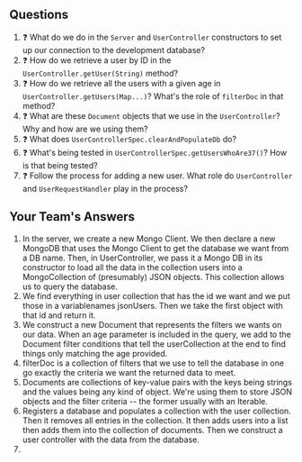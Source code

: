 ## Questions

1. :question: What do we do in the `Server` and `UserController` constructors
to set up our connection to the development database?
1. :question: How do we retrieve a user by ID in the `UserController.getUser(String)` method?
1. :question: How do we retrieve all the users with a given age 
in `UserController.getUsers(Map...)`? What's the role of `filterDoc` in that
method?
1. :question: What are these `Document` objects that we use in the `UserController`? 
Why and how are we using them?
1. :question: What does `UserControllerSpec.clearAndPopulateDb` do?
1. :question: What's being tested in `UserControllerSpec.getUsersWhoAre37()`?
How is that being tested?
1. :question: Follow the process for adding a new user. What role do `UserController` and 
`UserRequestHandler` play in the process?

## Your Team's Answers

1. In the server, we create a new Mongo Client. We then declare a new MongoDB that uses the Mongo Client to get the database we want from a DB name. Then, in UserController, we pass it a Mongo DB in its constructor to load all the data in the collection users into a MongoCollection of (presumably) JSON objects. This collection allows us to query the database. 
1. We find everything in user collection that has the id we want and we put those in a variablenames jsonUsers. Then we take the first object with that id and return it.
1. We construct a new Document that represents the filters we wants on our data. When an age parameter is included in the query, we add to the Document filter conditions that tell the userCollection at the end to find things only matching the age provided.
1. filterDoc is a collection of filters that we use to tell the database in one go exactly the criteria we want the returned data to meet.
1. Documents are collections of key-value pairs with the keys being strings and the values being any kind of object. We're using them to store JSON objects and the filter criteria -- the former usually with an Iterable.
1. Registers a database and populates a collection with the user collection. Then it removes all entries in the collection. It then adds users into a list then adds them into the collection of documents. Then we construct a user controller with the data from the database.
1. 

